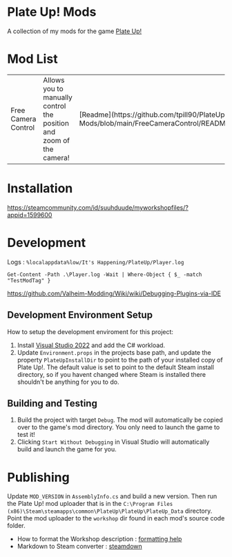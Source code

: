 # Plate Up! Mods

A collection of my mods for the game [Plate Up!](https://store.steampowered.com/app/1599600/PlateUp/)

# Mod List

<table>
      <tr>
        <td>Free Camera Control</td>
        <td>Allows you to manually control the position and zoom of the camera!</td>
        <td>[Readme](https://github.com/tpill90/PlateUp-Mods/blob/main/FreeCameraControl/README.md)</td>
        <td> https://steamcommunity.com/sharedfiles/filedetails/?id=3437341535 </td>
      </tr>
</table>

# Installation

https://steamcommunity.com/id/suuhduude/myworkshopfiles/?appid=1599600

# Development

Logs : `%localappdata%low/It's Happening/PlateUp/Player.log`

`Get-Content -Path .\Player.log -Wait | Where-Object { $_ -match "TestModTag" }`

https://github.com/Valheim-Modding/Wiki/wiki/Debugging-Plugins-via-IDE

## Development Environment Setup

How to setup the development enviroment for this project:

1. Install [Visual Studio 2022](https://visualstudio.microsoft.com) and add the C# workload.
2. Update `Environment.props` in the projects base path, and update the property `PlateUpInstallDir` to point to the path of your installed copy of Plate Up!.  The default value is set to point to the default Steam install directory, so if you havent changed where Steam is installed there shouldn't be anything for you to do.

## Building and Testing

1. Build the project with target `Debug`. The mod will automatically be copied over to the game's mod directory.  You only need to launch the game to test it!
2. Clicking `Start Without Debugging` in Visual Studio will automatically build and launch the game for you.

# Publishing

Update `MOD_VERSION` in `AssemblyInfo.cs` and build a new version.  Then run the Plate Up! mod uploader that is in the `C:\Program Files (x86)\Steam\steamapps\common\PlateUp\PlateUp\PlateUp_Data` directory.  Point the mod uploader to the `workshop` dir found in each mod's source code folder.

* How to format the Workshop description : [formatting help](https://steamcommunity.com/comment/Guide/formattinghelp)
* Markdown to Steam converter : [steamdown](https://steamdown.vercel.app/)